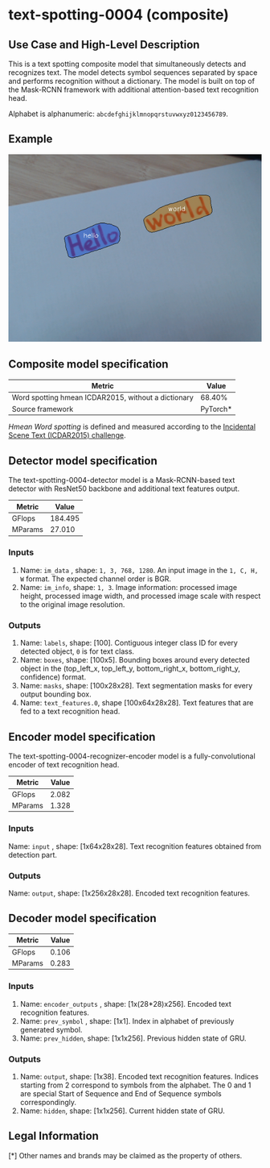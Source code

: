 # text-spotting-0004 (composite)

## Use Case and High-Level Description

This is a text spotting composite model that simultaneously detects and
recognizes text. The model detects symbol sequences separated by space and performs
recognition without a dictionary. The model is built on top of the Mask-RCNN
framework with additional attention-based text recognition head.

Alphabet is alphanumeric: `abcdefghijklmnopqrstuvwxyz0123456789`.

## Example

![](./text-spotting-0004.png)

## Composite model specification

| Metric                                        | Value     |
|-----------------------------------------------|-----------|
| Word spotting hmean ICDAR2015, without a dictionary | 68.40% |
| Source framework                              | PyTorch\* |

*Hmean Word spotting* is defined and measured according to the
[Incidental Scene Text (ICDAR2015) challenge](https://rrc.cvc.uab.es/?ch=4&com=introduction).

## Detector model specification

The text-spotting-0004-detector model is a Mask-RCNN-based text detector with ResNet50 backbone and additional text features output.

| Metric                                        | Value     |
|-----------------------------------------------|-----------|
| GFlops                                        | 184.495   |
| MParams                                       | 27.010    |

### Inputs

1.	Name: `im_data` , shape: `1, 3, 768, 1280`. An input image in the `1, C, H, W` format.
    The expected channel order is BGR.
2.	Name: `im_info`, shape: `1, 3`. Image information: processed image height,
    processed image width, and processed image scale with respect to the original image resolution.

### Outputs

1.	Name: `labels`, shape: [100]. Contiguous integer class ID for every
    detected object, `0` is for text class.
2.	Name: `boxes`, shape: [100x5]. Bounding boxes around every detected object
    in the (top_left_x, top_left_y, bottom_right_x, bottom_right_y, confidence) format.
3.	Name: `masks`, shape: [100x28x28]. Text segmentation masks for every output bounding box.
4.  Name: `text_features.0`, shape [100x64x28x28]. Text features that are fed to a text recognition head.

## Encoder model specification

The text-spotting-0004-recognizer-encoder model is a fully-convolutional encoder of text recognition head.

| Metric                                        | Value     |
|-----------------------------------------------|-----------|
| GFlops                                        | 2.082     |
| MParams                                       | 1.328     |

### Inputs

Name: `input` , shape: [1x64x28x28]. Text recognition features obtained from detection part.

### Outputs

Name: `output`, shape: [1x256x28x28]. Encoded text recognition features.

## Decoder model specification

| Metric                                        | Value     |
|-----------------------------------------------|-----------|
| GFlops                                        | 0.106     |
| MParams                                       | 0.283     |

### Inputs

1.	Name: `encoder_outputs` , shape: [1x(28*28)x256]. Encoded text recognition features.
1.	Name: `prev_symbol` , shape: [1x1]. Index in alphabet of previously generated symbol.
1.	Name: `prev_hidden`, shape: [1x1x256]. Previous hidden state of GRU.

### Outputs

1.	Name: `output`, shape: [1x38]. Encoded text recognition features. Indices starting from 2 correspond to symbols from the
alphabet. The 0 and 1 are special Start of Sequence and End of Sequence symbols correspondingly.
1.	Name: `hidden`, shape: [1x1x256]. Current hidden state of GRU.


## Legal Information
[*] Other names and brands may be claimed as the property of others.
